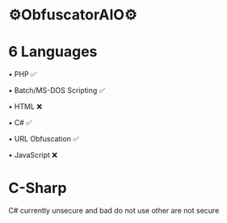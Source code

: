 # ⚙️ObfuscatorAIO⚙️

# 6 Languages
<p>• PHP ✅</p>
<p>• Batch/MS-DOS Scripting ✅</p>
<p>• HTML ❌</p>
<p>• C# ✅</p>
<p>• URL Obfuscation ✅</p>
<p>• JavaScript ❌</p>

# C-Sharp
<p>C# currently unsecure and bad do not use other are not secure</p>
